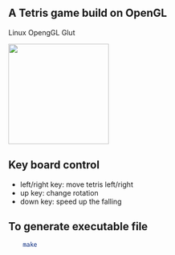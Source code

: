 ## A Tetris game build on OpenGL

Linux OpengGL Glut

<img src=".\image\tetris.png" width="200">

## Key board control
- left/right key: move tetris left/right
- up key: change rotation
- down key: speed up the falling


## To generate executable file
```bash
    make 
```
